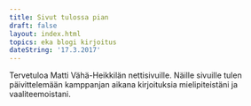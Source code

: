 ```yaml
---
title: Sivut tulossa pian
draft: false
layout: index.html
topics: eka blogi kirjoitus
dateString: '17.3.2017'
---
```


Tervetuloa Matti Vähä-Heikkilän nettisivuille. Näille sivuille tulen päivittelemään kamppanjan aikana kirjoituksia mielipiteistäni ja vaaliteemoistani.
